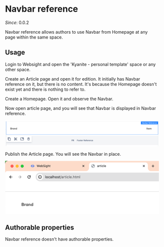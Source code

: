 # Navbar reference

[//]: # (TODO add component groups info)

_Since_: 0.0.2

Navbar reference allows authors to use Navbar from Homepage at any page within the same space. 

<!--
It works as an <a href="../../fragment">Experience fragment</a>, with Homepage Navbar serving as a reference.
For usual fragment you would create an Experience Fragment page and publish it separately,
but Navbar reference content is published along with Homepage.
Since v.0.4.21 you don't need to republish the page after Navbar has changed. 
You publish the Homepage and Navbar reference is automatically updated on every published page.
The only limit is you must create Homepage first, otherwise there is nothing to refer to.
-->

## Usage

Login to Websight and open the 'Kyanite - personal template' space or any other space.

Create an Article page and open it for edition. 
It initially has Navbar reference on it, but there is no content.
It's because the Homepage doesn't exist yet and there is nothing to refer to.

<!--
It initially has Navbar reference on it, but the message says that there is no content referenced.
It's true, because the Homepage doesn't exist yet.
<p align="center" width="100%">
    <img class="image--with-border" src="./_images/navbar-reference-content-not-set.png" 
         alt="navbar-reference-content-not-set">
</p>
-->

Create a Homepage. Open it and observe the Navbar.

Now open article page, and you will see that Navbar is displayed in Navbar reference.

<p align="center" width="100%">
    <img class="image--with-border" src="./_images/navbar-reference-content-set.png" 
         alt="navbar-reference-content-set">
</p>

<!--
If you now publish the article page, you will not see Navbar there. **That's because we haven't published the Homepage yet**.
<p align="center" width="100%">
    <img class="image--with-border" src="./_images/navbar-reference-content-not-published.png" 
         alt="navbar-reference-content-not-published">
</p>
Publish the Homepage and refresh the published article page. You will see the Navbar in place.
<p align="center" width="100%">
    <img class="image--with-border" src="./_images/navbar-reference-content-published.png" 
         alt="navbar-reference-content-published">
</p>
Open the Homepage again. Add some content to Navbar, or just change its visual property. 
In this example we've changed 'variant' property from 'None' to 'Primary' - visual difference is obvious.
Republish the Homepage.
Refresh the published article page. You will see that Navbar has changed, although we didn't republish the article page.
<p align="center" width="100%">
    <img class="image--with-border" src="./_images/navbar-reference-content-republished.png" 
         alt="navbar-reference-content-republished">
</p>
-->

Publish the Article page. You will see the Navbar in place.
<p align="center" width="100%">
    <img class="image--with-border" src="./_images/navbar-reference-content-published.png" 
         alt="navbar-reference-content-published">
</p>


## Authorable properties

Navbar reference doesn't have authorable properties.
